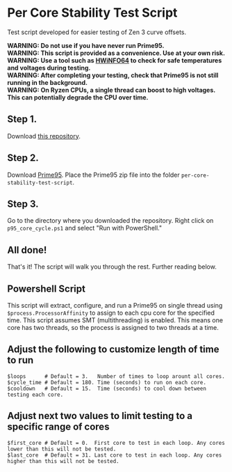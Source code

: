 # Per Core Stability Test Script
Test script developed for easier testing of Zen 3 curve offsets.  

**WARNING: Do not use if you have never run Prime95.**  
**WARNING: This script is provided as a convenience. Use at your own risk.**  
**WARNING: Use a tool such as [HWiNFO64](https://www.hwinfo.com/download) to check for safe temperatures and voltages during testing.**  
**WARNING: After completing your testing, check that Prime95 is not still running in the background.**  
**WARNING: On Ryzen CPUs, a single thread can boost to high voltages. This can potentially degrade the CPU over time.**  


## Step 1.
Download [this repository](https://github.com/jasonpoly/per-core-stability-test-script/archive/refs/heads/main.zip).

## Step 2.
Download [Prime95](http://www.mersenne.org/ftp_root/gimps/p95v303b6.win64.zip). Place the Prime95 zip file into the folder `per-core-stability-test-script`.  

## Step 3.
Go to the directory where you downloaded the repository. Right click on `p95_core_cycle.ps1` and select "Run with PowerShell."  

## All done!
That's it! The script will walk you through the rest. Further reading below.  

## Powershell Script
This script will extract, configure, and run a Prime95 on single thread using `$process.ProcessorAffinity` to assign to each cpu core for the specified time. This script assumes SMT (multithreading) is enabled. This means one core has two threads, so the process is assigned to two threads at a time.  


## Adjust the following to customize length of time to run
```
$loops      # Default = 3.   Number of times to loop arount all cores.
$cycle_time # Default = 180. Time (seconds) to run on each core.
$cooldown   # Default = 15.  Time (seconds) to cool down between testing each core.
```

## Adjust next two values to limit testing to a specific range of cores
```
$first_core # Default = 0.  First core to test in each loop. Any cores lower than this will not be tested.
$last_core  # Default = 31. Last core to test in each loop. Any cores higher than this will not be tested.
```
